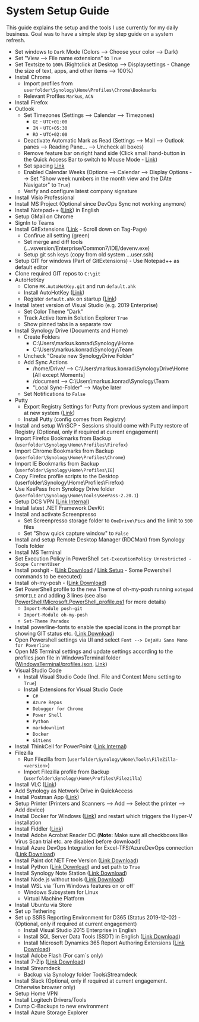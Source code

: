 # System Setup Guide

This guide explains the setup and the tools I use currently for my daily business.
Goal was to have a simple step by step guide on a system refresh.

* Set windows to `Dark` Mode (Colors --> Choose your color --> Dark)
* Set "View --> File name extensions" to `True`
* Set Textsize to `100%` (Rightclick at Desktop --> Displaysettings - Change the size of text, apps, and other items --> 100%)
* Install Chrome
  * Import profiles from `userfolder\Synology\Home\Profiles\Chrome\Bookmarks`
  * Relevant Profiles `Markus`, `ACN`
* Install Firefox
* Outlook
  * Set Timezones (Settings --> Calendar --> Timezones)
    * `GE` - `UTC+01:00`
    * `IN` - `UTC+05:30`
    * `RO` - `UTC+02:00`
  * Deactivate Automatic Mark as Read (Settings --> Mail --> Outlook panes --> Reading Pane... --> Uncheck all boxes)
  * Remove feature bar on right hand side (Click small hand-button in the Quick Access Bar to switch to Mouse Mode - [Link](<https://answers.microsoft.com/en-us/msoffice/forum/all/outlook-the-pop-out-button-is-missing/1b13d713-15db-4e8d-9e4a-004f5e22a089>))
  * Set spacing  [Link](<https://support.microsoft.com/en-us/office/prefer-tighter-spacing-7aedcfaf-03de-49ad-9bf8-8730134f1f3b?ui=en-us&rs=en-us&ad=us>)
  * Enabled Calendar Weeks (Options --> Calendar --> Display Options --> Set "Show week numbers in the month view and the DAte Navigator" to `True`)
  * Verify and configure latest company signature
* Install Visio Professional
* Install MS Project (Optional since DevOps Sync not working anymore)
* Install Notepad++ ([Link](<https://notepad-plus-plus.org/downloads/>)) in English
* Setup GMail on Chrome
* SignIn to Teams
* Install GitExtensions ([Link](<https://github.com/gitextensions/gitextensions>) - Scroll down on Tag-Page)
  * Confirue all setting (green)
  * Set merge and diff tools (...vsversion/Enterprise/Common7/IDE/devenv.exe)
  * Setup git ssh keys (copy from old system ...user\.ssh)
* Setup GIT for windows (Part of GitExtensions) - Use Notepad++ as default editor
* Clone required GIT repos to `C:\git`
* AutoHotKey
  * Clone `MK.AutoHotKey.git` and run `default.ahk`
  * Install AutoHotKey ([Link](<https://www.autohotkey.com/>))
  * Register `default.ahk` on startup ([Link](<https://www.maketecheasier.com/schedule-autohotkey-startup-windows/>))
* Install latest version of Visual Studio (e.g. 2019 Enterprise)
  * Set Color Theme "Dark"
  * Track Active Item in Solution Explorer `True`
  * Show pinned tabs in a separate row
* Install Synology Drive (Documents and Home)
  * Create Folders
    * C:\Users\markus.konrad\Synology\Home
    * C:\Users\markus.konrad\Synology\Team
  * Uncheck "Create new SynologyDrive Folder"
  * Add Sync Actions
    * /home/Drive/ --> C:\Users\markus.konrad\SynologyDrive\Home [All except Moments]
    * /document --> C:\Users\markus.konrad\Synology\Team
    * "Local Sync-Folder" --> Maybe later
  * Set Notifications to `False`
* Putty
  * Export Registry Settings for Putty from previous system and import at new system ([Link](https://stackoverflow.com/questions/13023920/how-to-export-import-putty-sessions-list))
  * Install Putty (config comes from Registry)
* Install and setup WinSCP - Sessions should come with Putty restore of Registry (Optional, only if required at current engagement)
* Import Firefox Bookmarks from Backup (`userfolder\Synology\Home\Profiles\Firefox`)
* Import Chrome Bookmarks from Backup (`userfolder\Synology\Home\Profiles\Chrome`)
* Import IE Bookmarks from Backup (`userfolder\Synology\Home\Profiles\IE`)
* Copy Firefox profile scripts to the Desktop (userfolder\Synology\Home\Profiles\Firefox)
* Use KeePass from Synology Drive folder (`userfolder\Synology\Home\Tools\KeePass-2.20.1`)
* Setup DCS VPN ([Link Internal](https://dcshelp.service-now.com/nav_to.do?uri=%2Fkb_view.do%3Fsysparm_article%3DKB0090542))
* Install latest .NET Framework DevKit
* Install and activate Screenpresso
  * Set Screenpresso storage folder to `OneDrive\Pics` and the limit to `500` files
  * Set "Show quick capture window" to `False`
* Install and setup Remote Desktop Manager (RDCMan) from Synology Tools folder
* Install MS Terminal
* Set Execution Policy in PowerShell `Set-ExecutionPolicy Unrestricted -Scope CurrentUser`
* Install poshgit - ([Link Download](<https://www.powershellgallery.com/packages/posh-git>) / [Link Setup](<https://github.com/dahlbyk/posh-git>) - Some Powershell commands to be executed)
* Install oh-my-posh - ([Link Download](<https://github.com/JanDeDobbeleer/oh-my-posh>))
* Set PowerShell profile to the new Theme of oh-my-posh running `notepad $PROFILE` and adding 3 lines (see also [PowerShell/Microsoft.PowerShell_profile.ps1](PowerShell/Microsoft.PowerShell_profile.ps1) for more details)
  * `Import-Module posh-git`
  * `Import-Module oh-my-posh`
  * `Set-Theme Paradox`
* Install powerline-fonts to enable the special icons in the prompt bar showing GIT status etc. ([Link Download](<https://github.com/powerline/fonts>))
* Open Powershell settings via UI and select `Font --> DejaVu Sans Mono for Powerline`
* Open MS Terminal settings and update settings according to the profiles.json file in WindowsTerminal folder ([WindowsTerminal/profiles.json](WindowsTerminal/profiles.json), [Link](<https://www.hanselman.com/blog/HowToMakeAPrettyPromptInWindowsTerminalWithPowerlineNerdFontsCascadiaCodeWSLAndOhmyposh.aspx>))
* Visual Studio Code
  * Install Visual Studio Code (Incl. File and Context Menu setting to `True`)
  * Install Extensions for Visual Studio Code
    * `C#`
    * `Azure Repos`
    * `Debugger for Chrome`
    * `Power Shell`
    * `Python`
    * `markdownlint`
    * `Docker`
    * `GitLens`
* Install ThinkCell for PowerPoint ([Link Internal](https://ts.accenture.com/sites/QuickPresentationToolkit/tcdl/default.aspx ))
* Filezilla
  * Run Filezilla from (`userfolder\Synology\Home\Tools\FileZilla-<version>`)
  * Import Filezilla profile from Backup (`userfolder\Synology\Home\Profiles\Filezilla`)
* Install VLC ([Link](https://www.videolan.org/vlc/index.de.html))
* Add Synology as Network Drive in QuickAccess
* Install Postman App ([Link](https://www.getpostman.com/downloads/))
* Setup Printer (Printers and Scanners --> Add --> Select the printer --> Add device)
* Install Docker for Windows ([Link](https://www.docker.com/products/docker-desktop)) and restart which triggers the  Hyper-V installation
* Install Fiddler ([Link](https://www.telerik.com/fiddler))
* Install Adobe Acrobat Reader DC (**Note:** Make sure all checkboxes like Virus Scan trial etc. are disabled before download!)
* Install Azure DevOps Integration for Excel-TFS/AzureDevOps connection ([Link Download](<https://visualstudio.microsoft.com/de/downloads/?q=Office+Integration&rr=https%3A%2F%2Fdocs.microsoft.com%2Fen-us%2Fazure%2Fdevops%2Fboards%2Fbacklogs%2Foffice%2Ftrack-work%3Fview%3Dazure-devops>))
* Install Paint dot NET Free Version ([Link Download](<https://www.getpaint.net/download.html>))
* Install Python ([Link Download](<https://www.python.org/>)) and set path to `True`
* Install Synology Note Station ([Link Download](<https://www.synology.com/de-de/support/download/DS716+II#utilities>))
* Install Node.js without tools ([Link Download](<https://nodejs.org/en/download/>))
* Install WSL via 'Turn Windows features on or off'
  * Windows Subsystem for Linux
  * Virtual Machine Platform
* Install Ubuntu via Store
* Set up Tethering
* Set up SSRS Reporting Environment for D365 (Status 2019-12-02) - (Optional, only if required at current engagement)
  * Install Visual Studio 2015 Enterprise in English
  * Install SQL Server Data Tools (SSDT) in English ([Link Download](<https://docs.microsoft.com/en-us/previous-versions/mt186501(v=msdn.10)?redirectedfrom=MSDN>))
  * Install Microsoft Dynamics 365 Report Authoring Extensions ([Link Download](<https://www.microsoft.com/en-us/download/confirmation.aspx?id=50375>))
* Install Adobe Flash (For cam´s only)
* Install 7-Zip ([Link Download](<https://7-zip.de/download.html>))
* Install Streamdeck
  * Backup via Synology folder Tools\Streamdeck
* Install Slack (Optional, only if required at current engagement. Otherwise browser only)
* Setup Home VPN
* Install Logitech Drivers/Tools
* Dump C-Backups to new environment
* Install Azure Storage Explorer
